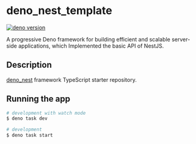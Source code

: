 # deno_nest_template

[![deno version](https://img.shields.io/badge/deno-^2.0.2-blue?logo=deno)](https://github.com/denoland/deno)

A progressive Deno framework for building efficient and scalable server-side
applications, which Implemented the basic API of NestJS.

## Description

[deno_nest](https://nests.deno.dev/en-US) framework TypeScript starter
repository.

## Running the app

```bash
# development with watch mode
$ deno task dev

# development
$ deno task start
```
